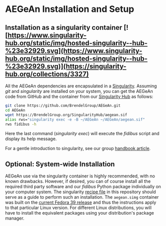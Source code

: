 # AEGeAn Installation and Setup

## Installation as a singularity container [![https://www.singularity-hub.org/static/img/hosted-singularity--hub-%23e32929.svg](https://www.singularity-hub.org/static/img/hosted-singularity--hub-%23e32929.svg)](https://singularity-hub.org/collections/3327)

All the AEGeAn dependencies are encapsulated in a [Singularity](https://apptainer.org/).
Assuming _git_ and  _singularity_ are installed on your system, you can get the
AEGeAn code from GitHub and the container from our
[Singularity Hub](http://BrendelGroup.org/SingularityHub/) as follows:

```bash
git clone https://github.com/BrendelGroup/AEGeAn.git
cd AEGeAn
wget https://BrendelGroup.org/SingularityHub/aegean.sif
alias rws="singularity exec -e -B ~/AEGeAn ~/AEGeAn/aegean.sif"
rws fidibus -h
```

Here the last command (_singularity exec_) will execute the _fidibus_ script
and display its help message.

For a gentle introduction to singularity, see our group
[handbook article](https://github.com/BrendelGroup/bghandbook/blob/master/doc/06.2-Howto-Singularity-run.md).


## Optional: System-wide Installation

AEGeAn use via the singularity container is highly recommended, with no known
drawbacks.
However, if desired, you can of course install all the required third party
software and our _fidibus_ Python package individually on your computer system.
The singularity [recipe file](./Singularity) in this repository should serve as
a guide to perform such an installation.
The `aegean.simg` container was built on the 
[current Fedora 39 release](https://getfedora.org/)
and thus the instructions apply to that particular Linux version.
For different Linux distributions, you will have to install the equivalent
packages using your distribution's package manager.
